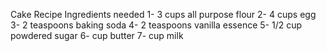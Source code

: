 Cake Recipe
Ingredients needed
1- 3 cups all purpose flour
2- 4 cups egg
3- 2 teaspoons baking soda
4- 2 teaspoons vanilla essence
5- 1/2 cup powdered sugar
6- cup butter
7- cup milk